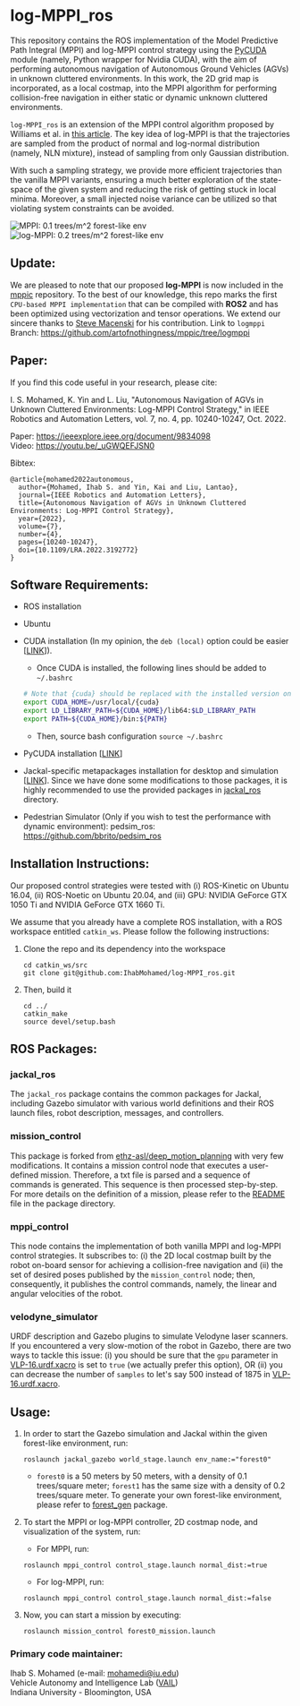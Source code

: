 # log-MPPI_ros

This repository contains the ROS implementation of the Model Predictive Path Integral (MPPI) and log-MPPI control strategy using the [PyCUDA](https://documen.tician.de/pycuda/) module (namely, Python wrapper for Nvidia CUDA), with the aim of performing autonomous navigation of Autonomous Ground Vehicles (AGVs) in unknown cluttered environments. In this work, the 2D grid map is incorporated, as a local costmap, into the MPPI algorithm for performing collision-free navigation in either static or dynamic unknown cluttered environments.
  
`log-MPPI_ros` is an extension of the MPPI control algorithm proposed by Williams et al. in [this article](https://arc.aiaa.org/doi/pdf/10.2514/1.G001921). The key idea of log-MPPI is that the trajectories are sampled from the product of normal and log-normal distribution (namely, NLN mixture), instead of sampling from only Gaussian distribution. 

With such a sampling strategy, we provide more efficient trajectories than the vanilla MPPI variants, ensuring a much better exploration of the state-space of the given system and reducing the risk of getting stuck in local minima. Moreover, a small injected noise variance can be utilized so that violating system constraints can be avoided.

![](media/demo_mppi.gif "MPPI: 0.1 trees/m^2 forest-like env") 
![](media/demo_log-mppi.gif "log-MPPI: 0.2 trees/m^2 forest-like env")

## Update:
We are pleased to note that our proposed **log-MPPI** is now included in the [mppic](https://github.com/artofnothingness/mppic) repository. To the best of our knowledge, this repo marks the first `CPU-based MPPI implementation` that can be compiled with **ROS2** and has been optimized using vectorization and tensor operations. We extend our sincere thanks to [Steve Macenski](https://github.com/SteveMacenski) for his contribution. Link to `logmppi` Branch: https://github.com/artofnothingness/mppic/tree/logmppi
 
## Paper:

If you find this code useful in your research, please cite:

I. S. Mohamed, K. Yin and L. Liu, "Autonomous Navigation of AGVs in Unknown Cluttered Environments: Log-MPPI Control Strategy," in IEEE Robotics and Automation Letters, vol. 7, no. 4, pp. 10240-10247, Oct. 2022.

Paper: https://ieeexplore.ieee.org/document/9834098 \
Video: https://youtu.be/_uGWQEFJSN0

Bibtex:
```
@article{mohamed2022autonomous,
  author={Mohamed, Ihab S. and Yin, Kai and Liu, Lantao},
  journal={IEEE Robotics and Automation Letters}, 
  title={Autonomous Navigation of AGVs in Unknown Cluttered Environments: Log-MPPI Control Strategy}, 
  year={2022},
  volume={7},
  number={4},
  pages={10240-10247},
  doi={10.1109/LRA.2022.3192772}
}
```

## Software Requirements:
* ROS installation
* Ubuntu
* CUDA installation (In my opinion, the `deb (local)` option could be easier [[LINK](https://developer.nvidia.com/cuda-downloads?target_os=Linux)]).
	* Once CUDA is installed, the following lines should be added to `~/.bashrc`
	
	```bash
	# Note that {cuda} should be replaced with the installed version on your machine, e.g., cuda-11
	export CUDA_HOME=/usr/local/{cuda}
	export LD_LIBRARY_PATH=${CUDA_HOME}/lib64:$LD_LIBRARY_PATH
	export PATH=${CUDA_HOME}/bin:${PATH} 
	```
	* Then, source bash configuration `source ~/.bashrc`
* PyCUDA installation [[LINK](https://pypi.org/project/pycuda/)]
* Jackal-specific metapackages installation for desktop and simulation [[LINK](https://www.clearpathrobotics.com/assets/guides/kinetic/jackal/simulation.html)]. Since we have done some modifications to those packages, it is highly recommended to use the provided packages in [jackal_ros](jackal_ros) directory.
* Pedestrian Simulator (Only if you wish to test the performance with dynamic environment): pedsim_ros: https://github.com/bbrito/pedsim_ros 

## Installation Instructions:
Our proposed control strategies were tested with (i) ROS-Kinetic on Ubuntu 16.04, (ii) ROS-Noetic on Ubuntu 20.04, and (iii) GPU: NVIDIA GeForce GTX 1050 Ti and NVIDIA GeForce GTX 1660 Ti. 

We assume that you already have a complete ROS installation, with a ROS workspace entitled `catkin_ws`.
Please follow the following instructions: 
1. Clone the repo and its dependency into the workspace 
	```
	cd catkin_ws/src
	git clone git@github.com:IhabMohamed/log-MPPI_ros.git
	```
2. Then, build it
	```
	cd ../
	catkin_make
	source devel/setup.bash
	```

## ROS Packages:
### jackal_ros
The `jackal_ros` package contains the common packages for Jackal, including Gazebo simulator with various world definitions and their ROS launch files, robot description, messages, and controllers. 

### mission_control
This package is forked from [ethz-asl/deep_motion_planning](https://github.com/ethz-asl/deep_motion_planning) with very few modifications. It contains a mission control node that executes a user-defined mission. Therefore, a txt file is parsed and a sequence of commands is generated. This sequence is then processed step-by-step. For more details on the definition of a mission, please refer to the [README](mission_control/README.md) file in the package directory.

### mppi_control
This node contains the implementation of both vanilla MPPI and log-MPPI control strategies. It subscribes to: (i) the 2D local costmap built by the robot on-board sensor for achieving a collision-free navigation and (ii) the set of desired poses published by the `mission_control` node; then, consequently, it publishes the control commands, namely, the linear and angular velocities of the robot.

### velodyne_simulator
URDF description and Gazebo plugins to simulate Velodyne laser scanners. If you encountered a very slow-motion of the robot in Gazebo, there are two ways to tackle this issue:
(i) you should be sure that the `gpu` parameter in [VLP-16.urdf.xacro](velodyne_simulator/velodyne_description/urdf/VLP-16.urdf.xacro) is set to `true` (we actually prefer this option), OR (ii) you can decrease the number of `samples` to let's say 500 instead of 1875 in [VLP-16.urdf.xacro](velodyne_simulator/velodyne_description/urdf/VLP-16.urdf.xacro). 

## Usage: 

1. In order to start the Gazebo simulation and Jackal within the given forest-like environment, run:
	```
	roslaunch jackal_gazebo world_stage.launch env_name:="forest0"
	```
	* `forest0` is a 50 meters by 50 meters, with a density of 0.1 trees/square meter; `forest1` has the same size with a density of 0.2 trees/square meter. To generate your own forest-like environment, please refer to [forest_gen](https://github.com/ethz-asl/forest_gen) package.

2. To start the MPPI or log-MPPI controller, 2D costmap node, and visualization of the system, run:
 	* For MPPI, run:
	```
	roslaunch mppi_control control_stage.launch normal_dist:=true
	```
	* For log-MPPI, run:
	```
	roslaunch mppi_control control_stage.launch normal_dist:=false
	```

3. Now, you can start a mission by executing:
	```
	roslaunch mission_control forest0_mission.launch
	```

### Primary code maintainer:
Ihab S. Mohamed (e-mail: mohamedi@iu.edu)\
Vehicle Autonomy and Intelligence Lab ([VAIL](https://vail.sice.indiana.edu/))\
Indiana University - Bloomington, USA

